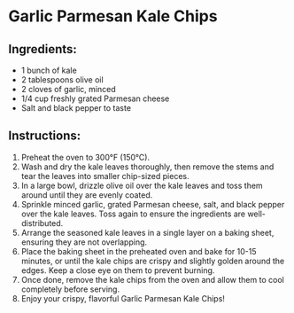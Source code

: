 # Garlic Parmesan Kale Chips

## Ingredients:
- 1 bunch of kale
- 2 tablespoons olive oil
- 2 cloves of garlic, minced
- 1/4 cup freshly grated Parmesan cheese
- Salt and black pepper to taste

## Instructions:
1. Preheat the oven to 300°F (150°C).
2. Wash and dry the kale leaves thoroughly, then remove the stems and tear the leaves into smaller chip-sized pieces.
3. In a large bowl, drizzle olive oil over the kale leaves and toss them around until they are evenly coated.
4. Sprinkle minced garlic, grated Parmesan cheese, salt, and black pepper over the kale leaves. Toss again to ensure the ingredients are well-distributed.
5. Arrange the seasoned kale leaves in a single layer on a baking sheet, ensuring they are not overlapping.
6. Place the baking sheet in the preheated oven and bake for 10-15 minutes, or until the kale chips are crispy and slightly golden around the edges. Keep a close eye on them to prevent burning.
7. Once done, remove the kale chips from the oven and allow them to cool completely before serving.
8. Enjoy your crispy, flavorful Garlic Parmesan Kale Chips!